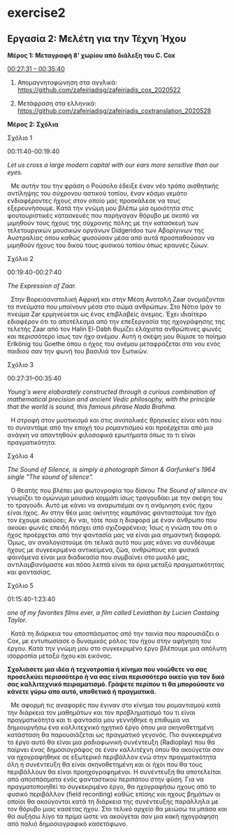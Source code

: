 # exercise2
## Εργασία 2: Μελέτη για την Τέχνη Ήχου


**Μέρος 1: Μεταγραφή 8' χωρίου από διάλεξη του C. Cox**


[00:27:31 – 00:35:40](https://youtu.be/hh_5_CAySXY?t=1650)

1. Απομαγνητοφώνηση στα αγγλικά: https://github.com/zafeiriadisg/zafeiriadis_cox_2020522

2. Μετάφραση στα ελληνικά: https://github.com/zafeiriadisg/zafeiriadis_coxtranslation_2020528


**Μέρος 2: Σχόλια**

Σχόλιο 1

00:11:40-00:19:40 

_Let us cross a large modern capital with our ears more sensitive than our eyes._

&nbsp;&nbsp;Με αυτήν του την φράση ο Ρούσολο έδειξε έναν νέο τρόπο αισθητικής αντίληψης του σύχρονου αστικού τοπίου, έναν κόσμο γεμάτο ενδιαφέροντες ήχους στον οποίο μας προσκάλεσε 
να τους εξερευνήσουμε. Κατά την γνώμη μου βλέπω μία ομοιότητα στις φουτουριστικές κατασκευές που παρήγαγαν θόρυβο με σκοπό να μιμηθούν τους ήχους της σύχρονης πόλης με την κατασκευή των 
τελετουργικών μουσικών οργάνων Didgeridoo των Αβορίγινων της Αυστραλίας όπου καθώς φυσούσαν μέσα από αυτά προσπαθούσαν να μιμηθούν ήχους του δικού τους φυσικού τοπίου όπως κραυγές ζώων.

Σχόλιο 2

00:19:40-00:27:40

_The Expression of Zaar._

&nbsp;&nbsp;Στην Βορειοανατολική Αφρική και στην Μέση Ανατολή Zaar ονομάζονται τα πνεύματα που μπαίνουν μέσα στο σώμα ανθρώπων. Στο Νότιο Ιράν το πνεύμα Zar ερμηνεύεται ως ένας επιβλαβείς άνεμος. Έχει ιδιαίτερο εδιαφέρον ότι το αποτέλεσμα από την επεξεργασία της ηχογράφησης της τελετής Zaar από τον Halin El-Dabh θυμίζει ελάχιστα ανθρώπινες φωνές και περισσότερο ίσως τον ήχο ανέμου. Αυτή η σκέψη μου θύμισε το ποίημα Erlkönig του Goethe όπου ο ήχος του ανέμου μεταφράζεται στο νου ενός παιδιού σαν την φωνή του βασιλιά τον ξωτικών. 

Σχόλιο 3

00:27:31–00:35:40

_Young's were elaborately constructed through a curious combination of mathematical precision and ancient Vedic philosophy, with the principle that the world is sound, this famous phrase Nada Brahma._

&nbsp;&nbsp;Η στροφή στον μυστικισμό και στις ανατολικές θρησκείες είναι κάτι που το συναντάμε από την εποχή του ρομαντισμού και προέρχεται από μια ανάγκη να απαντηθούν φιλοσοφικά ερωτήματα όπως το τι είναι πραγματικότητα.

Σχόλιο 4

_The Sound of Silence, is simply a photograph Simon & Garfunkel's 1964 single "The sound of silence"._

&nbsp;&nbsp;Ο θεατής που βλέπει μια φωτογραφία του δίσκου _The Sound of silence_ αν γνωρίζει το ομώνυμο μουσικό κομμάτι ίσως τραγουδάει με την σκέψη του το τραγούδι. Αυτό με κάνει να αναρωτιέμαι αν η ανάμνηση ενός ήχου είναι ήχος. Αν στην θέα μιας ακίνητης καμπάνας φανταστούμε τον ήχο τον έχουμε ακούσει; Aν ναι, τότε ποια η διαφορα με έναν άνθρωπο που ακούει φωνές επειδή πάσχει από σχιζοφρένεια; Ίσως η γνώση του ότι ο ήχος προέρχεται από την φαντασία μας να είναι μια σημαντική διαφορά. Όμως, αν αναλογιστούμε ότι τελικά αυτό που μας κάνει να συνδέουμε ήχους με συγκεκριμένα αντικείμενα, ζώα, ανθρώπους και φυσικά φαινόμενα είναι μια διαδικασία που συμβαίνει στο μυαλό μας, αντιλαμβανόμαστε και πόσο λεπτά είναι τα όρια μεταξύ πραγματικότητας και φαντασίας.

Σχόλιο 5

01:15:40-1:23:40

_one of my favorites films ever, a film called Leviathan by Lucien Castaing Taylor._

&nbsp;&nbsp;Κατά τη διάρκεια του αποσπάσματος από την ταινία που παρουσιάζει ο Cox, με εντυπωσίασε ο δυναμικός ρόλος του ήχου στην αφήγηση του έργου. Κατά την γνώμη μου στο συγκεκριμένο έργο βλέπουμε μια απόλυτη ισορροπία μεταξύ ήχου και εικόνας.


**Σχολιάσετε μια ιδέα ή τεχνοτροπία ή κίνημα που νοιώθετε να σας προσελκύει περισσότερο ή να σας είναι περισσότερο οικείο για τον δικό σας καλλιτεχνικό πειραματισμό. Γράψετε περίπου τι θα μπορούσατε να κάνετε γύρω απο αυτό, υποθετικά ή πραγματικά.**

&nbsp;&nbsp;Με αφορμή τις αναφορές που έγιναν στο κίνημα του ρομαντισμού κατά την διάρκεια τον μαθημάτων και τον προβληματισμό του τι είναι πραγματικότητα και τι φαντασία μου γεννήθηκε η επιθυμία να δημιουργήσω ένα καλλιτεχνικό ηχητικό έργο όπου μια σκηνοθετημένη κατάσταση θα παρουσιάζεται ως πραγματικό γεγονός. Πιο συγκεκριμένα το έργο αυτό θα είναι μια ραδιοφωνική συνέντευξη (Radioplay) που θα παίρνει ένας δημοσιογράφος σε έναν καλλιτέχνη όπου θα ακούγεται σαν να ηχογραφήθηκε σε εξωτερικό περιβάλλον ενώ στην πραγματικότητα όλη η συνέντευξη θα είναι σκηνοθετημένη και οι ήχοι που θα τους περιβάλλουν θα είναι προηχογραφημένοι. Η συνέντευξη θα αποτελείται από αποσπάσματα ενός φανταστικού περιπάτου στην φύση. Για να πραγματοποιηθεί το συγκεκριμένο έργο, θα ηχογραφήσω ηχους από το φυσικό περιβάλλον (field recording) καθώς επίσης και ηχους βημάτων οι οποίοι θα ακούγονται κατά τη διάρκεια της συνέντευξης παράλληλα με τον θόρυβο μιας κασέτας ήχου. Στο τελικό αρχείο θα μειώσω τα μπάσα και θα αυξήσω λίγο τα πρίμα ώστε να ακούγεται σαν μια κακή ηχογράφηση από παλιό δημοσιογραφικό κασετόφωνο.



